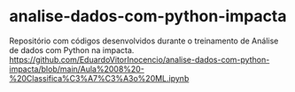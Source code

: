# analise-dados-com-python-impacta
Repositório com códigos desenvolvidos durante o treinamento de Análise de dados com Python na impacta.
https://github.com/EduardoVitorInocencio/analise-dados-com-python-impacta/blob/main/Aula%2008%20-%20Classifica%C3%A7%C3%A3o%20ML.ipynb
